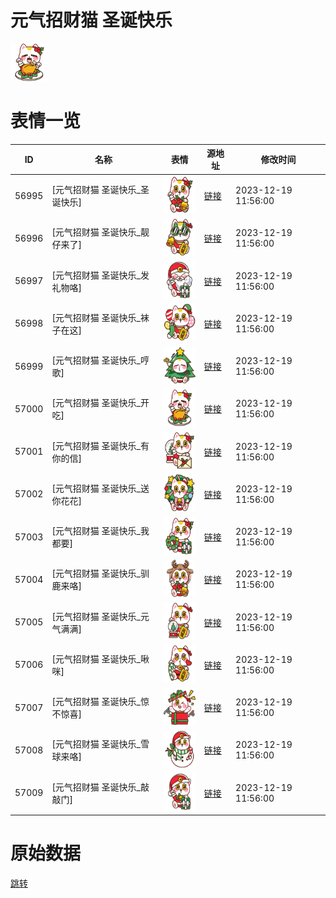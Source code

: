 # 元气招财猫 圣诞快乐

<img src="./cover.png" height="60" alt="cover" />

# 表情一览

|ID|名称|表情|源地址|修改时间|
|----|----|----|----|----|
|56995|[元气招财猫 圣诞快乐_圣诞快乐]|<img src="./pic/056995_%5B元气招财猫 圣诞快乐_圣诞快乐%5D.png" height="60" alt="圣诞快乐"/>|[链接](https://i0.hdslb.com/bfs/garb/9f9f10f51b949a908704e38543739cb69d4a5b19.png)|2023-12-19 11:56:00|
|56996|[元气招财猫 圣诞快乐_靓仔来了]|<img src="./pic/056996_%5B元气招财猫 圣诞快乐_靓仔来了%5D.png" height="60" alt="靓仔来了"/>|[链接](https://i0.hdslb.com/bfs/garb/e19102700eb6c1a2cea9a1dddfc1056aff1078a1.png)|2023-12-19 11:56:00|
|56997|[元气招财猫 圣诞快乐_发礼物咯]|<img src="./pic/056997_%5B元气招财猫 圣诞快乐_发礼物咯%5D.png" height="60" alt="发礼物咯"/>|[链接](https://i0.hdslb.com/bfs/garb/ca38770e14756693239a8556b90d7155e81f4aa8.png)|2023-12-19 11:56:00|
|56998|[元气招财猫 圣诞快乐_袜子在这]|<img src="./pic/056998_%5B元气招财猫 圣诞快乐_袜子在这%5D.png" height="60" alt="袜子在这"/>|[链接](https://i0.hdslb.com/bfs/garb/fcd35f72f13f8996181383f5b9b74d3c0bf06ccf.png)|2023-12-19 11:56:00|
|56999|[元气招财猫 圣诞快乐_哼歌]|<img src="./pic/056999_%5B元气招财猫 圣诞快乐_哼歌%5D.png" height="60" alt="哼歌"/>|[链接](https://i0.hdslb.com/bfs/garb/fb6db0cca03eefe083f8cef1d9e1cc839ba93634.png)|2023-12-19 11:56:00|
|57000|[元气招财猫 圣诞快乐_开吃]|<img src="./pic/057000_%5B元气招财猫 圣诞快乐_开吃%5D.png" height="60" alt="开吃"/>|[链接](https://i0.hdslb.com/bfs/garb/03e89fee0c642a6bc9d581d91b25b9362610b870.png)|2023-12-19 11:56:00|
|57001|[元气招财猫 圣诞快乐_有你的信]|<img src="./pic/057001_%5B元气招财猫 圣诞快乐_有你的信%5D.png" height="60" alt="有你的信"/>|[链接](https://i0.hdslb.com/bfs/garb/2410df56c39d003e32e613766f0c91170443abe4.png)|2023-12-19 11:56:00|
|57002|[元气招财猫 圣诞快乐_送你花花]|<img src="./pic/057002_%5B元气招财猫 圣诞快乐_送你花花%5D.png" height="60" alt="送你花花"/>|[链接](https://i0.hdslb.com/bfs/garb/6b680e55f14bf6be26698269f0d40446d8fb56b4.png)|2023-12-19 11:56:00|
|57003|[元气招财猫 圣诞快乐_我都要]|<img src="./pic/057003_%5B元气招财猫 圣诞快乐_我都要%5D.png" height="60" alt="我都要"/>|[链接](https://i0.hdslb.com/bfs/garb/59f020bcf1c5a8504a2a9fd80342a10782dca524.png)|2023-12-19 11:56:00|
|57004|[元气招财猫 圣诞快乐_驯鹿来咯]|<img src="./pic/057004_%5B元气招财猫 圣诞快乐_驯鹿来咯%5D.png" height="60" alt="驯鹿来咯"/>|[链接](https://i0.hdslb.com/bfs/garb/4fbe0e75fa8b6bc538c42698f88a635b86fec57e.png)|2023-12-19 11:56:00|
|57005|[元气招财猫 圣诞快乐_元气满满]|<img src="./pic/057005_%5B元气招财猫 圣诞快乐_元气满满%5D.png" height="60" alt="元气满满"/>|[链接](https://i0.hdslb.com/bfs/garb/d1e6a0f87c18264588e058d32e87af7aad42160c.png)|2023-12-19 11:56:00|
|57006|[元气招财猫 圣诞快乐_啾咪]|<img src="./pic/057006_%5B元气招财猫 圣诞快乐_啾咪%5D.png" height="60" alt="啾咪"/>|[链接](https://i0.hdslb.com/bfs/garb/132eaad412a5dce5ad9c17da466005b4b2f7eed1.png)|2023-12-19 11:56:00|
|57007|[元气招财猫 圣诞快乐_惊不惊喜]|<img src="./pic/057007_%5B元气招财猫 圣诞快乐_惊不惊喜%5D.png" height="60" alt="惊不惊喜"/>|[链接](https://i0.hdslb.com/bfs/garb/ac65e7e119913dd3690a216d228a339e9b057bca.png)|2023-12-19 11:56:00|
|57008|[元气招财猫 圣诞快乐_雪球来咯]|<img src="./pic/057008_%5B元气招财猫 圣诞快乐_雪球来咯%5D.png" height="60" alt="雪球来咯"/>|[链接](https://i0.hdslb.com/bfs/garb/5102f5d3280f26c1b9cb34d3341f446f10cfc107.png)|2023-12-19 11:56:00|
|57009|[元气招财猫 圣诞快乐_敲敲门]|<img src="./pic/057009_%5B元气招财猫 圣诞快乐_敲敲门%5D.png" height="60" alt="敲敲门"/>|[链接](https://i0.hdslb.com/bfs/garb/9c00d3f15e57f39ee8481ff97a68bee16baba2dc.png)|2023-12-19 11:56:00|

# 原始数据

[跳转](./raw.json)

